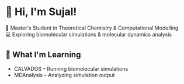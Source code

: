 # 👋 Hi, I'm Sujal!

🔬 Master's Student in Theoretical Chemistry & Computational Modelling <br>
💻 Exploring biomolecular simulations & molecular dynamics analysis

## 🚀 What I'm Learning

- CALVADOS – Running biomolecular simulations
- MDAnalysis – Analyzing simulation output
